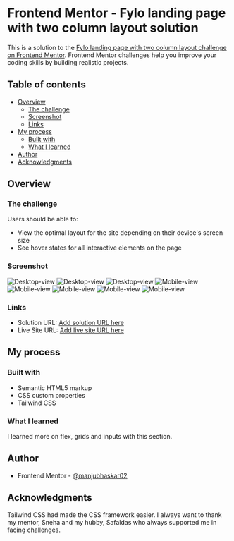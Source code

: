 # Frontend Mentor - Fylo landing page with two column layout solution

This is a solution to the [Fylo landing page with two column layout challenge on Frontend Mentor](https://www.frontendmentor.io/challenges/fylo-landing-page-with-two-column-layout-5ca5ef041e82137ec91a50f5). Frontend Mentor challenges help you improve your coding skills by building realistic projects. 

## Table of contents

- [Overview](#overview)
  - [The challenge](#the-challenge)
  - [Screenshot](#screenshot)
  - [Links](#links)
- [My process](#my-process)
  - [Built with](#built-with)
  - [What I learned](#what-i-learned)
- [Author](#author)
- [Acknowledgments](#acknowledgments)


## Overview

### The challenge

Users should be able to:

- View the optimal layout for the site depending on their device's screen size
- See hover states for all interactive elements on the page

### Screenshot

![Desktop-view](./images/desktop-1.png)
![Desktop-view](./images/desktop-2.png)
![Desktop-view](./images/desktop-3.png)
![Mobile-view](./images/mobile-1.png)
![Mobile-view](./images/mobile-2.png)
![Mobile-view](./images/mobile-3.png)
![Mobile-view](./images/mobile-4.png)
![Mobile-view](./images/mobile-5.png)



### Links

- Solution URL: [Add solution URL here](https://your-solution-url.com)
- Live Site URL: [Add live site URL here](https://your-live-site-url.com)

## My process

### Built with

- Semantic HTML5 markup
- CSS custom properties
- Tailwind CSS

### What I learned
 I learned more on flex, grids and inputs with this section.



## Author

- Frontend Mentor - [@manjubhaskar02](https://www.frontendmentor.io/profile/manjubhaskar02)


## Acknowledgments
 Tailwind CSS had made the CSS framework easier. I always want to thank my mentor, Sneha and my hubby, Safaldas who always supported me in facing challenges.
